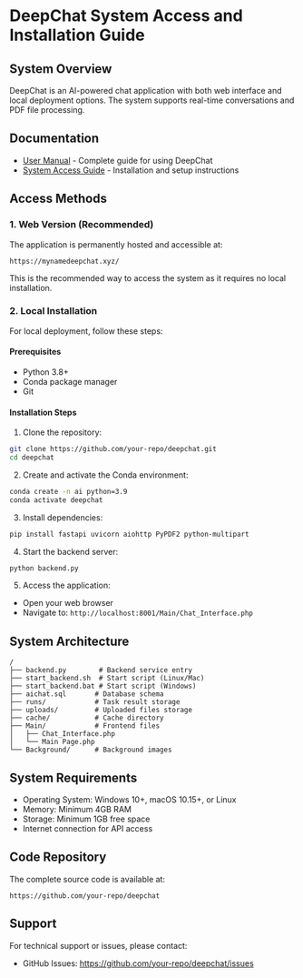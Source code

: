 # DeepChat System Access and Installation Guide

## System Overview
DeepChat is an AI-powered chat application with both web interface and local deployment options. The system supports real-time conversations and PDF file processing.

## Documentation
- [User Manual](USER_MANUAL.md) - Complete guide for using DeepChat
- [System Access Guide](README.md) - Installation and setup instructions

## Access Methods

### 1. Web Version (Recommended)
The application is permanently hosted and accessible at:
```
https://mynamedeepchat.xyz/
```
This is the recommended way to access the system as it requires no local installation.

### 2. Local Installation
For local deployment, follow these steps:

#### Prerequisites
- Python 3.8+
- Conda package manager
- Git

#### Installation Steps
1. Clone the repository:
```bash
git clone https://github.com/your-repo/deepchat.git
cd deepchat
```

2. Create and activate the Conda environment:
```bash
conda create -n ai python=3.9
conda activate deepchat
```

3. Install dependencies:
```bash
pip install fastapi uvicorn aiohttp PyPDF2 python-multipart
```

4. Start the backend server:
```bash
python backend.py
```

5. Access the application:
- Open your web browser
- Navigate to: `http://localhost:8001/Main/Chat_Interface.php`

## System Architecture
```
/
├── backend.py        # Backend service entry
├── start_backend.sh  # Start script (Linux/Mac)
├── start_backend.bat # Start script (Windows)
├── aichat.sql       # Database schema
├── runs/            # Task result storage
├── uploads/         # Uploaded files storage
├── cache/           # Cache directory
├── Main/            # Frontend files
│   ├── Chat_Interface.php
│   └── Main Page.php
└── Background/      # Background images
```

## System Requirements
- Operating System: Windows 10+, macOS 10.15+, or Linux
- Memory: Minimum 4GB RAM
- Storage: Minimum 1GB free space
- Internet connection for API access

## Code Repository
The complete source code is available at:
```
https://github.com/your-repo/deepchat
```

## Support
For technical support or issues, please contact:
- GitHub Issues: https://github.com/your-repo/deepchat/issues 